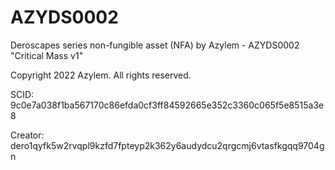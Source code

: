 # AZYDS0002
Deroscapes series non-fungible asset (NFA) by Azylem - AZYDS0002 "Critical Mass v1"

Copyright 2022 Azylem. All rights reserved.

SCID: 9c0e7a038f1ba567170c86efda0cf3ff84592665e352c3360c065f5e8515a3e8

Creator: dero1qyfk5w2rvqpl9kzfd7fpteyp2k362y6audydcu2qrgcmj6vtasfkgqq9704gn
